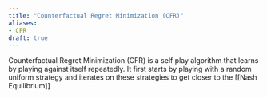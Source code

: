 ```yaml
---
title: "Counterfactual Regret Minimization (CFR)"
aliases:
- CFR
draft: true
---
```


Counterfactual Regret Minimization (CFR) is a self play algorithm that learns by playing against itself repeatedly. It first starts by playing with a random uniform strategy and iterates on these strategies to get closer to the [[Nash Equilibrium]]


